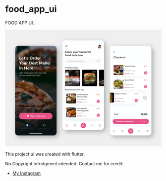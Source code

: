 # food_app_ui

FOOD APP UI.

![alt text](https://raw.githubusercontent.com/Aydcoder/food_app_ui/master/assets/images/ui.jpg)

This project ui was created with flutter.

No Copyright infridgment intended. Contact me for credit:

- [My Instagram](https://instagram.com/ay_zerobug)